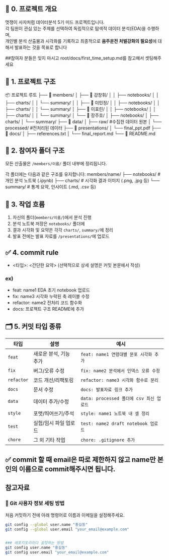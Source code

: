 ## 📌 0. 프로젝트 개요
멋쟁이 사자처럼 데이터분석 5기 미드 프로젝트입니다.  
각 팀원이 관심 있는 주제를 선택하여 독립적으로 탐색적 데이터 분석(EDA)을 수행하며,  
개인별 분석 산출물과 시각화를 기록하고 최종적으로 **음주운전 처벌강화의 필요성**에 대해서
발표하는 것을 목표로 합니다

##참여자 분들은 잊지 마시고 root/docs/first_time_setup.md를 참고해서 셋팅해주세요


## 📁 1. 프로젝트 구조
📦 프로젝트 루트
├── 📁 members/
│   ├── 📁 강창휘/
│   │   ├── notebooks/ 
│   │   ├── charts/
│   │   └── summary/ 
│   │   ├── 📁 이민정/
│   │   ├── notebooks/
│   │   ├── charts/
│   │   └── summary/
│   ├── 📁 이효린/
│   │   ├── notebooks/
│   │   ├── charts/
│   │   └── summary/
│   └── 📁 장주호/
│       ├── notebooks/
│       ├── charts/
│       └── summary/
├── 📁 data/
│   ├── raw/ #수집한 데이터 원본
│   └── processed/ #전처리된 데이터
├── 📁 presentations/
│   └── final_ppt.pdf 
├── 📁 docs/
│   ├── references.txt
│   └── final_report.md
└── 📄 README.md

## 👥 2. 참여자 폴더 구조

모든 산출물은 `/members/이름/` 폴더 내부에 정리됩니다.

각 폴더에는 다음과 같은 구조를 유지합니다:
members/name/
├── notebooks/ # 개인 분석 노트북 (.ipynb)
├── charts/ # 시각화 결과 이미지 (.png, .jpg 등)
└── summary/ # 통계 요약, 인사이트 (.md, .csv 등)


## 🔄 3. 작업 흐름

1. 자신의 폴더(`members/이름/`)에서 분석 진행
2. 분석 노트북 저장은 `notebooks/` 폴더에
3. 결과 시각화 및 요약은 각각 `charts/`, `summary/`에 정리
4. 발표 전에는 발표 자료를 `/presentations/`에 업로드

## ✅ 4. commit rule
- <타입>: <간단한 요약> (선택적으로 상세 설명은 커밋 본문에서 작성)

### ex)
- feat: name1 EDA 초기 notebook 업로드
- fix: name3 시각화 누락된 축 레이블 수정
- refactor: name2 전처리 코드 함수화
- docs: 프로젝트 구조 README에 추가

## 🗂️ 5. 커밋 타입 종류

| 타입         | 설명            | 예시                               |
| ---------- | ------------- | -------------------------------- |
| `feat`     | 새로운 분석, 기능 추가 | `feat: name1 연령대별 분포 시각화 추가`     |
| `fix`      | 버그/오류 수정      | `fix: name2 분석에서 인덱스 오류 수정`      |
| `refactor` | 코드 개선/리팩토링    | `refactor: name3 시각화 함수로 분리`     |
| `docs`     | 문서 수정         | `docs: 발표자료 링크 추가`               |
| `data`     | 데이터 추가/수정     | `data: processed 폴더에 csv 최신 업로드` |
| `style`    | 포맷/띄어쓰기/주석    | `style: name1 노트북 내 셀 정리`        |
| `test`     | 실험/임시 파일 업로드  | `test: name2 draft notebook 업로드` |
| `chore`    | 그 외 기타 작업     | `chore: .gitignore 추가`           |

## ✅ commit 할 때 email은 따로 제한하지 않고 name만 본인의 이름으로 commit해주시면 됩니다.



## 참고자료
### 🧾 Git 사용자 정보 세팅 방법

처음 커밋하기 전에 아래 명령어로 이름과 이메일을 설정해주세요.

```bash
git config --global user.name "홍길동"
git config --global user.email "your_email@example.com"


### 레포지토리마다 설정하는 방법
git config user.name "홍길동"
git config user.email "your_email@example.com"

